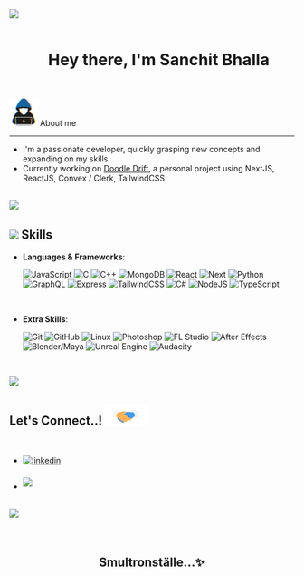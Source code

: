 <img src="https://user-images.githubusercontent.com/73097560/115834477-dbab4500-a447-11eb-908a-139a6edaec5c.gif">

<div id="user-content-toc">
  <ul align="center">
    <summary><h1 style="display: inline-block">Hey there, I'm Sanchit Bhalla</h1></summary>
  </ul>
</div>

<br>
<picture><img src = "https://github.com/0xAbdulKhalid/0xAbdulKhalid/raw/main/assets/mdImages/about_me.gif" width = 50px></picture> About me
<hr>

- I'm a passionate developer, quickly grasping new concepts and expanding on my skills
- Currently working on [Doodle Drift](https://www.github.com/sanchxt/doodle-drift), a personal project using NextJS, ReactJS, Convex / Clerk, TailwindCSS

<br>
<img src="https://user-images.githubusercontent.com/73097560/115834477-dbab4500-a447-11eb-908a-139a6edaec5c.gif">

## <img src="https://media2.giphy.com/media/QssGEmpkyEOhBCb7e1/giphy.gif?cid=ecf05e47a0n3gi1bfqntqmob8g9aid1oyj2wr3ds3mg700bl&rid=giphy.gif" width ="25"><b> Skills</b>
<p align="center">

- **Languages & Frameworks**:
    
    ![JavaScript](https://img.shields.io/badge/JavaScript-grey?style=for-the-badge&logo=javascript)
    ![C](https://img.shields.io/badge/C-blue?style=for-the-badge&logo=c)
    ![C++](https://img.shields.io/badge/C++-grey?style=for-the-badge&logo=cplusplus)
    ![MongoDB](https://img.shields.io/badge/MongoDB-blue?style=for-the-badge&logo=mongodb)
    ![React](https://img.shields.io/badge/React-grey?style=for-the-badge&logo=react)
    ![Next](https://img.shields.io/badge/Next-blue?style=for-the-badge&logo=nextdotjs)
    ![Python](https://img.shields.io/badge/Python-grey?style=for-the-badge&logo=python)
    ![GraphQL](https://img.shields.io/badge/GraphQL-blue?style=for-the-badge&logo=graphql)
    ![Express](https://img.shields.io/badge/express-grey?style=for-the-badge&logo=express)
    ![TailwindCSS](https://img.shields.io/badge/Tailwind-blue?style=for-the-badge&logo=tailwindcss)
    ![C#](https://img.shields.io/badge/C%20SHARP-grey?style=for-the-badge&logo=csharp)
    ![NodeJS](https://img.shields.io/badge/NodeJS-blue?style=for-the-badge&logo=nodedotjs)
    ![TypeScript](https://img.shields.io/badge/typescript-grey?style=for-the-badge&logo=typescript)

<br>   

- **Extra Skills**:

    ![Git](https://img.shields.io/badge/git-blue?style=for-the-badge&logo=git)
    ![GitHub](https://img.shields.io/badge/github-grey?style=for-the-badge&logo=github)
    ![Linux](https://img.shields.io/badge/Linux-blue?style=for-the-badge&logo=linux)
    ![Photoshop](https://img.shields.io/badge/photoshop-grey?style=for-the-badge&logo=adobephotoshop)
    ![FL Studio](https://img.shields.io/badge/FL%20Studio-blue?style=for-the-badge&logo=musicbrainz)
    ![After Effects](https://img.shields.io/badge/After%20Effects-grey?style=for-the-badge&logo=adobeaftereffects)
    ![Blender/Maya](https://img.shields.io/badge/Blender%20&%20Maya-blue?style=for-the-badge&logo=autodeskmaya)
    ![Unreal Engine](https://img.shields.io/badge/Unreal%20Engine-grey?style=for-the-badge&logo=unrealengine)
    ![Audacity](https://img.shields.io/badge/Audacity-blue?style=for-the-badge&logo=audacity)
    

<br>
</p>


<img src="https://user-images.githubusercontent.com/73097560/115834477-dbab4500-a447-11eb-908a-139a6edaec5c.gif">


## <b> Let's Connect..!</b><img src="https://github.com/0xAbdulKhalid/0xAbdulKhalid/raw/main/assets/mdImages/handshake.gif" width ="80">
<br>
<div align='left'>

<ul>

<li>
<a href="https://linkedin.com/in/sanchit-bhalla" target="_blank">
<img src="https://img.shields.io/badge/linkedin:  Sanchit%20Bhalla-%2300acee.svg?color=405DE6&style=for-the-badge&logo=linkedin&logoColor=white" alt=linkedin style="margin-bottom: 5px;"/>
</a>
</li>

<!--
<br>
<li>
<a href="https://twitter.com/0xabdulkhalid" target="_blank">
<img src="https://img.shields.io/badge/twitter:  0xabdulkhalid-%2300acee.svg?color=1DA1F2&style=for-the-badge&logo=twitter&logoColor=white" alt=twitter style="margin-bottom: 5px;"/>
</a>
</li>
-->

<br>

<li>
<a href="mailto:sanchitbhalla15@gmail.com" target="_blank">
<img src="https://img.shields.io/badge/gmail:  Sanchit%20Bhalla-%23EA4335.svg?style=for-the-badge&logo=gmail&logoColor=white" t=mail style="margin-bottom: 5px;" />
</a>
</li>
	
</ul>
</div>

<br>
<img src="https://user-images.githubusercontent.com/73097560/115834477-dbab4500-a447-11eb-908a-139a6edaec5c.gif">
<br>
<br>
<br>

<div align='center'>

## <b>Smultronställe...✨</b>
</div>
<br><br><br><br>
